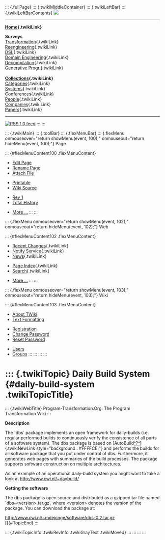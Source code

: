::: {.fullPage}
::: {.twikiMiddleContainer}
::: {.twikiLeftBar}
::: {.twikiLeftBarContents}
![](../pub/transformation.gif)

------------------------------------------------------------------------

**[Home](WebHome){.twikiLink}**

**Surveys**\
[Transformation](ProgramTransformation){.twikiLink}\
[Reengineering](ReengineeringWiki){.twikiLink}\
[DSL](DomainSpecificLanguages){.twikiLink}\
[Domain Engineering](DomainEngineering){.twikiLink}\
[Decompilation](DeCompilation){.twikiLink}\
[Generative Progr.](GenerativeProgrammingWiki){.twikiLink}\
\
**[Collections](CategoryCollection){.twikiLink}**\
[Categories](CategoryCategory){.twikiLink}\
[Systems](TransformationSystems){.twikiLink}\
[Conferences](TransformationConferences){.twikiLink}\
[People](TransformationPeople){.twikiLink}\
[Companies](TransformationCompanies){.twikiLink}\
[Papers](CategoryPaper){.twikiLink}

------------------------------------------------------------------------

[![](../pub/rss.gif "RSS 1.0 feed")](WebRss@skin=rss)
:::
:::

::: {.twikiMain}
::: {.toolBar}
::: {.flexMenuBar}
::: {.flexMenu onmouseover="return showMenu(event, 100);" onmouseout="return hideMenu(event, 100);"}
Page

::: {#flexMenuContent100 .flexMenuContent}
-   [Edit
    Page](http://www.program-transformation.org/edit/Transform/DailyBuildSystem?t=1536826451)
-   [Rename
    Page](http://www.program-transformation.org/rename/Transform/DailyBuildSystem)
-   [Attach
    File](http://www.program-transformation.org/attach/Transform/DailyBuildSystem)

<!-- -->

-   [Printable](http://www.program-transformation.org/view/Transform/DailyBuildSystem?skin=print.pattern)
-   [Wiki
    Source](http://www.program-transformation.org/view/Transform/DailyBuildSystem?skin=text&raw=on&contenttype=text/plain)

<!-- -->

-   [Rev
    1](http://www.program-transformation.org/view/Transform/DailyBuildSystem?rev=1.1)
-   [Total
    History](http://www.program-transformation.org/rdiff/Transform/DailyBuildSystem)

<!-- -->

-   [More
    \...](http://www.program-transformation.org/oops/Transform/DailyBuildSystem?template=oopsmore&param1=1.1&param2=1.1)
:::
:::

::: {.flexMenu onmouseover="return showMenu(event, 102);" onmouseout="return hideMenu(event, 102);"}
Web

::: {#flexMenuContent102 .flexMenuContent}
-   [Recent Changes](WebChanges){.twikiLink}
-   [Notify Service](WebNotify){.twikiLink}
-   [News](WebNews){.twikiLink}

<!-- -->

-   [Page Index](WebIndex){.twikiLink}
-   [Search](WebSearch){.twikiLink}

<!-- -->

-   [More
    \...](http://www.program-transformation.org/oops/Transform/DailyBuildSystem?template=oopsmore&param1=1.1&param2=1.1)
:::
:::

::: {.flexMenu onmouseover="return showMenu(event, 103);" onmouseout="return hideMenu(event, 103);"}
Wiki

::: {#flexMenuContent103 .flexMenuContent}
-   [About
    TWiki](http://www.program-transformation.org/view/TWiki/WebHome)
-   [Text
    Formatting](http://www.program-transformation.org/view/TWiki/TextFormattingRules)

<!-- -->

-   [Registration](http://www.program-transformation.org/view/TWiki/TWikiRegistration)
-   [Change
    Password](http://www.program-transformation.org/view/TWiki/ChangePassword)
-   [Reset
    Password](http://www.program-transformation.org/view/TWiki/ResetPassword)

<!-- -->

-   [Users](http://www.program-transformation.org/view/Main/TWikiUsers)
-   [Groups](http://www.program-transformation.org/view/Main/TWikiGroups)
:::
:::
:::
:::

::: {.twikiTopic}
Daily Build System {#daily-build-system .twikiTopicTitle}
==================

::: {.twikiWebTitle}
Program-Transformation.Org: The Program Transformation Wiki
:::

**Description**

The \`dbs\' package implements an open framework for daily-builds (i.e.
regular performed builds to continuously verify the consistence of all
parts of a software system). The dbs package is based on
[AutoBuild[^?^](http://www.program-transformation.org/edit/Transform/AutoBuild?topicparent=Transform.DailyBuildSystem)]{.twikiNewLink
style="background : #FFFFCE;"} and performs the builds for all software
package that you put under control of dbs. Furthermore, it generates web
pages with summaries of the build processes. The package supports
software construction on multiple architectures.

As an example of an operational daily-build system you might want to
take a look at <http://www.cwi.nl/~daybuild/>

**Getting the software**

The dbs package is open source and distributed as a gzipped tar file
named \`dbs-\<version\>.tar.gz\', where \<version\> denotes the version
of the package. You can download the package at:

<http://www.cwi.nl/~mdejonge/software/dbs-0.2.tar.gz>\
[]{#TopicEnd}
:::

::: {.twikiTopicInfo .twikiRevInfo .twikiGrayText .twikiMoved}
:::
:::
:::
:::
